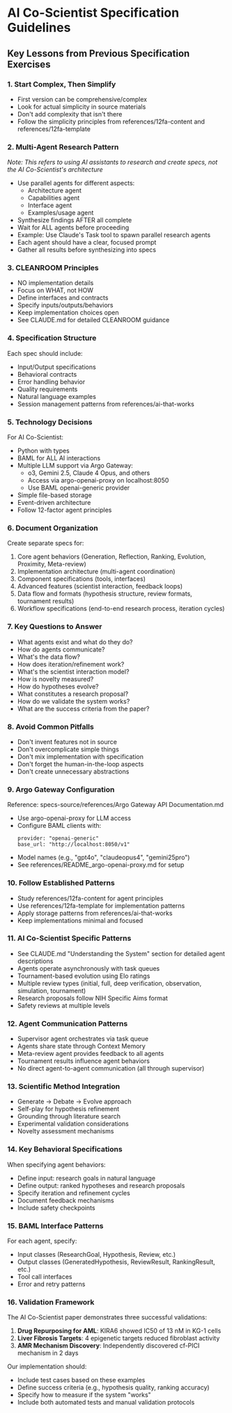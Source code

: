 # AI Co-Scientist Specification Guidelines

## Key Lessons from Previous Specification Exercises

### 1. **Start Complex, Then Simplify**
- First version can be comprehensive/complex
- Look for actual simplicity in source materials
- Don't add complexity that isn't there
- Follow the simplicity principles from references/12fa-content and references/12fa-template

### 2. **Multi-Agent Research Pattern**
*Note: This refers to using AI assistants to research and create specs, not the AI Co-Scientist's architecture*
- Use parallel agents for different aspects:
  - Architecture agent
  - Capabilities agent  
  - Interface agent
  - Examples/usage agent
- Synthesize findings AFTER all complete
- Wait for ALL agents before proceeding
- Example: Use Claude's Task tool to spawn parallel research agents
- Each agent should have a clear, focused prompt
- Gather all results before synthesizing into specs

### 3. **CLEANROOM Principles**
- NO implementation details
- Focus on WHAT, not HOW
- Define interfaces and contracts
- Specify inputs/outputs/behaviors
- Keep implementation choices open
- See CLAUDE.md for detailed CLEANROOM guidance

### 4. **Specification Structure**
Each spec should include:
- Input/Output specifications
- Behavioral contracts
- Error handling behavior
- Quality requirements
- Natural language examples
- Session management patterns from references/ai-that-works

### 5. **Technology Decisions**
For AI Co-Scientist:
- Python with types
- BAML for ALL AI interactions
- Multiple LLM support via Argo Gateway:
  - o3, Gemini 2.5, Claude 4 Opus, and others
  - Access via argo-openai-proxy on localhost:8050
  - Use BAML openai-generic provider
- Simple file-based storage
- Event-driven architecture
- Follow 12-factor agent principles

### 6. **Document Organization**
Create separate specs for:
1. Core agent behaviors (Generation, Reflection, Ranking, Evolution, Proximity, Meta-review)
2. Implementation architecture (multi-agent coordination)
3. Component specifications (tools, interfaces)
4. Advanced features (scientist interaction, feedback loops)
5. Data flow and formats (hypothesis structure, review formats, tournament results)
6. Workflow specifications (end-to-end research process, iteration cycles)

### 7. **Key Questions to Answer**
- What agents exist and what do they do?
- How do agents communicate?
- What's the data flow?
- How does iteration/refinement work?
- What's the scientist interaction model?
- How is novelty measured?
- How do hypotheses evolve?
- What constitutes a research proposal?
- How do we validate the system works?
- What are the success criteria from the paper?

### 8. **Avoid Common Pitfalls**
- Don't invent features not in source
- Don't overcomplicate simple things
- Don't mix implementation with specification
- Don't forget the human-in-the-loop aspects
- Don't create unnecessary abstractions

### 9. **Argo Gateway Configuration**
Reference: specs-source/references/Argo Gateway API Documentation.md
- Use argo-openai-proxy for LLM access
- Configure BAML clients with:
  ```
  provider: "openai-generic"
  base_url: "http://localhost:8050/v1"
  ```
- Model names (e.g., "gpt4o", "claudeopus4", "gemini25pro")
- See references/README_argo-openai-proxy.md for setup

### 10. **Follow Established Patterns**
- Study references/12fa-content for agent principles
- Use references/12fa-template for implementation patterns
- Apply storage patterns from references/ai-that-works
- Keep implementations minimal and focused

### 11. **AI Co-Scientist Specific Patterns**
- See CLAUDE.md "Understanding the System" section for detailed agent descriptions
- Agents operate asynchronously with task queues
- Tournament-based evolution using Elo ratings
- Multiple review types (initial, full, deep verification, observation, simulation, tournament)
- Research proposals follow NIH Specific Aims format
- Safety reviews at multiple levels

### 12. **Agent Communication Patterns**
- Supervisor agent orchestrates via task queue
- Agents share state through Context Memory
- Meta-review agent provides feedback to all agents
- Tournament results influence agent behaviors
- No direct agent-to-agent communication (all through supervisor)

### 13. **Scientific Method Integration**
- Generate → Debate → Evolve approach
- Self-play for hypothesis refinement
- Grounding through literature search
- Experimental validation considerations
- Novelty assessment mechanisms

### 14. **Key Behavioral Specifications**
When specifying agent behaviors:
- Define input: research goals in natural language
- Define output: ranked hypotheses and research proposals
- Specify iteration and refinement cycles
- Document feedback mechanisms
- Include safety checkpoints

### 15. **BAML Interface Patterns**
For each agent, specify:
- Input classes (ResearchGoal, Hypothesis, Review, etc.)
- Output classes (GeneratedHypothesis, ReviewResult, RankingResult, etc.)
- Tool call interfaces
- Error and retry patterns

### 16. **Validation Framework**
The AI Co-Scientist paper demonstrates three successful validations:
1. **Drug Repurposing for AML**: KIRA6 showed IC50 of 13 nM in KG-1 cells
2. **Liver Fibrosis Targets**: 4 epigenetic targets reduced fibroblast activity
3. **AMR Mechanism Discovery**: Independently discovered cf-PICI mechanism in 2 days

Our implementation should:
- Include test cases based on these examples
- Define success criteria (e.g., hypothesis quality, ranking accuracy)
- Specify how to measure if the system "works"
- Include both automated tests and manual validation protocols